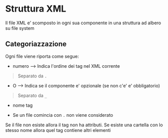 # Struttura XML
Il file XML e' scomposto in ogni sua componente in una struttura ad albero su file system

## Categoriazzazione
Ogni file viene riporta come segue:
- numero --> Indica l'ordine dei tag nel XML corrente
> Separato da `.`
- O --> Indica se il componente e' opzionale (se non c'e' e' obbligatorio)
> Separato da `_` 
- nome tag

- Se un file comincia con `.` non viene considerato

Se il file non esiste allora il tag non ha attributi. Se esiste una cartella con lo stesso nome allora quel tag contiene altri elementi